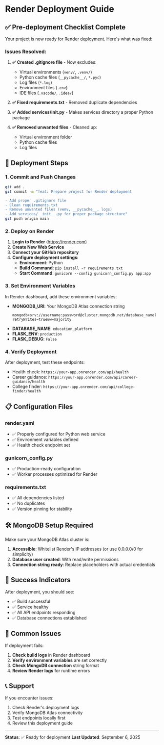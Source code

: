 # Render Deployment Guide

## ✅ Pre-deployment Checklist Complete

Your project is now ready for Render deployment. Here's what was fixed:

### Issues Resolved:

1. **✅ Created .gitignore file** - Now excludes:
   - Virtual environments (`venv/`, `.venv/`)
   - Python cache files (`__pycache__/`, `*.pyc`)
   - Log files (`*.log`)
   - Environment files (`.env`)
   - IDE files (`.vscode/`, `.idea/`)

2. **✅ Fixed requirements.txt** - Removed duplicate dependencies

3. **✅ Added services/__init__.py** - Makes services directory a proper Python package

4. **✅ Removed unwanted files** - Cleaned up:
   - Virtual environment folder
   - Python cache files
   - Log files

## 🚀 Deployment Steps

### 1. Commit and Push Changes
```bash
git add .
git commit -m "feat: Prepare project for Render deployment

- Add proper .gitignore file
- Clean requirements.txt
- Remove unwanted files (venv, __pycache__, logs)
- Add services/__init__.py for proper package structure"
git push origin main
```

### 2. Deploy on Render

1. **Login to Render** (https://render.com)
2. **Create New Web Service**
3. **Connect your GitHub repository**
4. **Configure deployment settings:**
   - **Environment**: Python
   - **Build Command**: `pip install -r requirements.txt`
   - **Start Command**: `gunicorn --config gunicorn_config.py app:app`

### 3. Set Environment Variables

In Render dashboard, add these environment variables:

- **MONGODB_URI**: Your MongoDB Atlas connection string
  ```
  mongodb+srv://username:password@cluster.mongodb.net/database_name?retryWrites=true&w=majority
  ```
- **DATABASE_NAME**: `education_platform`
- **FLASK_ENV**: `production`
- **FLASK_DEBUG**: `False`

### 4. Verify Deployment

After deployment, test these endpoints:
- Health check: `https://your-app.onrender.com/api/health`
- Career guidance: `https://your-app.onrender.com/api/career-guidance/health`
- College finder: `https://your-app.onrender.com/api/college-finder/health`

## 📋 Configuration Files

### render.yaml
- ✅ Properly configured for Python web service
- ✅ Environment variables defined
- ✅ Health check endpoint set

### gunicorn_config.py
- ✅ Production-ready configuration
- ✅ Worker processes optimized for Render

### requirements.txt
- ✅ All dependencies listed
- ✅ No duplicates
- ✅ Version pinning for stability

## 🛠️ MongoDB Setup Required

Make sure your MongoDB Atlas cluster is:
1. **Accessible**: Whitelist Render's IP addresses (or use 0.0.0.0/0 for simplicity)
2. **Database user created**: With read/write permissions
3. **Connection string ready**: Replace placeholders with actual credentials

## 🎯 Success Indicators

After deployment, you should see:
- ✅ Build successful
- ✅ Service healthy
- ✅ All API endpoints responding
- ✅ Database connections established

## 🐛 Common Issues

If deployment fails:

1. **Check build logs** in Render dashboard
2. **Verify environment variables** are set correctly
3. **Check MongoDB connection** string format
4. **Review Render logs** for runtime errors

## 📞 Support

If you encounter issues:
1. Check Render's deployment logs
2. Verify MongoDB Atlas connectivity
3. Test endpoints locally first
4. Review this deployment guide

---

**Status**: ✅ Ready for deployment
**Last Updated**: September 6, 2025
